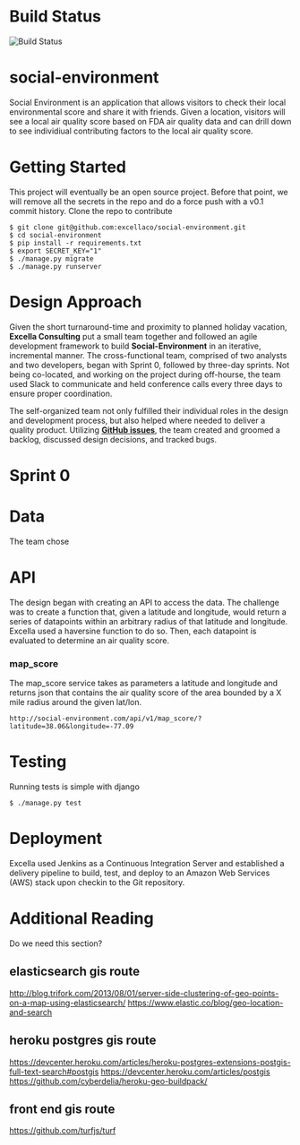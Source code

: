 Build Status
===
![Build Status](http://54.86.137.240/jenkins/buildStatus/icon?job=social-environment)

# social-environment

Social Environment is an application that allows visitors to check their local environmental score and share it with friends.  Given a location, visitors will see a local air quality score based on FDA air quality data and can drill down to see individiual contributing factors to the local air quality score.


Getting Started
===

This project will eventually be an open source project. Before that point, we will remove all the secrets in the repo and do a force push with a v0.1 commit history. Clone the repo to contribute

    $ git clone git@github.com:excellaco/social-environment.git
    $ cd social-environment
    $ pip install -r requirements.txt
    $ export SECRET_KEY="1"
    $ ./manage.py migrate
    $ ./manage.py runserver


Design Approach
===
Given the short turnaround-time and proximity to planned holiday vacation, **Excella Consulting** put a small team together and followed an agile development framework to build **Social-Environment** in an iterative, incremental manner. The cross-functional team, comprised of two analysts and two developers, began with Sprint 0, followed by three-day sprints. Not being co-located, and working on the project during off-hourse, the team used Slack to communicate and held conference calls every three days to ensure proper coordination.

The self-organized team not only fulfilled their individual roles in the design and development process, but also helped where needed to deliver a quality product. Utilizing **[GitHub issues](https://github.com/excellaco/social-environment/issues)**, the team created and groomed a backlog, discussed design decisions, and tracked bugs.


Sprint 0
===


Data
===
The team chose

API
===
The design began with creating an API to access the data.  The challenge was to create a function that, given a latitude and longitude, would return a series of datapoints within an arbitrary radius of that latitude and longitude.  Excella used a haversine function to do so.  Then, each datapoint is evaluated to determine an air quality score.


### map_score
The map_score service takes as parameters a latitude and longitude and returns json that contains the air quality score of the area bounded by a X mile radius around the given lat/lon.

`http://social-environment.com/api/v1/map_score/?latitude=38.06&longitude=-77.09`




Testing
===
Running tests is simple with django

    $ ./manage.py test


Deployment
===
Excella used Jenkins as a Continuous Integration Server and established a delivery pipeline to build, test, and deploy to an Amazon Web Services (AWS) stack upon checkin to the Git repository.


Additional Reading
===

Do we need this section?

elasticsearch gis route
---
http://blog.trifork.com/2013/08/01/server-side-clustering-of-geo-points-on-a-map-using-elasticsearch/
https://www.elastic.co/blog/geo-location-and-search

heroku postgres gis route
---
https://devcenter.heroku.com/articles/heroku-postgres-extensions-postgis-full-text-search#postgis
https://devcenter.heroku.com/articles/postgis
https://github.com/cyberdelia/heroku-geo-buildpack/

front end gis route
---
https://github.com/turfjs/turf
